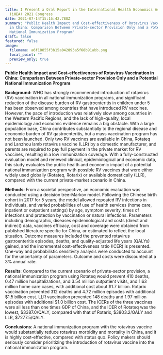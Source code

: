 ```yaml
---
title: I Present a Oral Report in the International Health Economics Association
  (iHEA) 2021 Congress
date: 2021-07-14T15:16:42.788Z
summary: "Public Health Impact and Cost-effectiveness of Rotavirus Vaccination
  in China: Comparison Between Private-sector Provision Only and a Potential
  National Immunization Program"
draft: false
featured: false
image:
  filename: a6f18855f3b15a042893a5f68b91abb.png
  focal_point: ""
  preview_only: true
---
```

**Public Health Impact and Cost-effectiveness of Rotavirus Vaccination in China: Comparison Between Private-sector Provision Only and a Potential National Immunization Program**

**Background:** WHO has strongly recommended introduction of rotavirus (RV) vaccination in all national immunization programs, and significant reduction of the disease burden of RV gastroenteritis in children under 5 has been observed among countries that have introduced RV vaccines. However, the pace of introduction was relatively slow among countries in the Western Pacific Regions, and the lack of high-quality, local epidemiology and economic evidence remains a big obstacle. With a large population base, China contributes substantially to the regional disease and economic burden of RV gastroenteritis, but a mass vaccination program has not been launched. Only two RV vaccines are available in China, Rotateq and Lanzhou lamb rotavirus vaccine (LLR) by a domestic manufacturer, and parents are required to pay full payment in the private market for RV vaccines, resulting in a low immunization coverage. With a fully-constructed evaluation model and renewed clinical, epidemiological and economic data, this study evaluates the public health and economic impact of a potential national immunization program with possible RV vaccines that were either widely used globally (Rotateq, Rotarix) or available domestically (LLR), compared with the current private-market scenario in China.

**Methods**: From a societal perspective, an economic evaluation was conducted using a decision tree-Markov model. Following the Chinese birth cohort in 2017 for 5 years, the model allowed repeated RV infections in individuals, and varied probabilities of use of health services (home care, inpatient or outpatient settings) by age, symptom severity, times of infections and protection by vaccination or natural infections. Parameters including demographic, diseases epidemiological and costs (direct and indirect) data, vaccines efficacy, cost and coverage were obtained from published literature specific for China, or estimated to reflect the local situation. Outcome measures included the prevented rotavirus gastroenteritis episodes, deaths, and quality-adjusted life years (QALYs) gained, and the incremental cost-effectiveness ratio (ICER) is presented. One-way and probabilistic sensitivity analysis were conducted to account for the uncertainty of parameters. Outcome and costs were discounted at a 3% annual rate.

**Results**: Compared to the current scenario of private-sector provision, a national immunization program using Rotateq would prevent 410 deaths, 0.47 million hospitalizations, and 3.54 million outpatient visits, and 1.63 million home care cases, with additional cost about $1.7 billion. Rotarix vaccination prevented 312 deaths and 4.72 million episodes with additional $1.5 billion cost. LLR vaccination prevented 148 deaths and 1.97 million episodes with additional $1.0 billion cost. The ICERs of the three vaccines were all less than one times GDP of China, and the ICER of Rotateq was the lowest, $3387.0/QALY, compared with that of Rotarix, $3803.2/QALY and LLR, $7277.5/QALY. 

**Conclusions**: A national immunization program with the rotavirus vaccine would substantially reduce rotavirus morbidity and mortality in China, and it is highly cost-effective, compared with status quo. Policy makers should seriously consider prioritizing the introduction of rotavirus vaccine into the national immunization program.